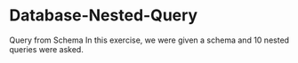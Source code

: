 # Database-Nested-Query
Query from Schema
In this exercise, we were given a schema and 10 nested queries were asked.
